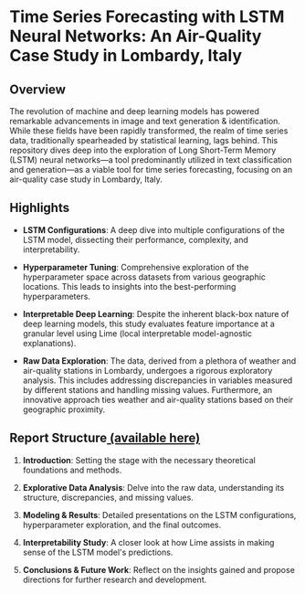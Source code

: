 # Time Series Forecasting with LSTM Neural Networks: An Air-Quality Case Study in Lombardy, Italy

## Overview
The revolution of machine and deep learning models has powered remarkable advancements in image and text generation & identification. While these fields have been rapidly transformed, the realm of time series data, traditionally spearheaded by statistical learning, lags behind. This repository dives deep into the exploration of Long Short-Term Memory (LSTM) neural networks—a tool predominantly utilized in text classification and generation—as a viable tool for time series forecasting, focusing on an air-quality case study in Lombardy, Italy.

## Highlights
- **LSTM Configurations**: A deep dive into multiple configurations of the LSTM model, dissecting their performance, complexity, and interpretability.
  
- **Hyperparameter Tuning**: Comprehensive exploration of the hyperparameter space across datasets from various geographic locations. This leads to insights into the best-performing hyperparameters.

- **Interpretable Deep Learning**: Despite the inherent black-box nature of deep learning models, this study evaluates feature importance at a granular level using Lime (local interpretable model-agnostic explanations).

- **Raw Data Exploration**: The data, derived from a plethora of weather and air-quality stations in Lombardy, undergoes a rigorous exploratory analysis. This includes addressing discrepancies in variables measured by different stations and handling missing values. Furthermore, an innovative approach ties weather and air-quality stations based on their geographic proximity.

##  Report Structure[ (available here)](https://github.com/davidguzmanp/BachelorThesis/blob/main/Time-series%20forecasting%20and%20explainability%20with%20LSTM%20recurrent%20neural%20networks%2C%20Modeling%20air%20quality%20across%20Lombardy.pdf)
1. **Introduction**: Setting the stage with the necessary theoretical foundations and methods.
  
2. **Explorative Data Analysis**: Delve into the raw data, understanding its structure, discrepancies, and missing values.

3. **Modeling & Results**: Detailed presentations on the LSTM configurations, hyperparameter exploration, and the final outcomes.

4. **Interpretability Study**: A closer look at how Lime assists in making sense of the LSTM model's predictions.

5. **Conclusions & Future Work**: Reflect on the insights gained and propose directions for further research and development.

